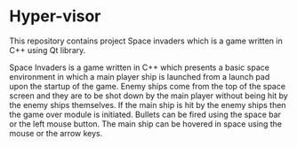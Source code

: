 # Hyper-visor
This repository contains project Space invaders which is a game written in C++ using Qt library.

Space Invaders is a game written in C++ which presents a basic space environment in which a main player ship is launched from a launch pad upon the startup of the game. Enemy ships come from the top of the space screen and they are to be shot down by the main player without being hit by the enemy ships themselves. If the main ship is hit by the enemy ships then the game over module is initiated. Bullets can be fired using the space bar or the left mouse button. The main ship can be hovered in space using the mouse or the arrow keys. 
